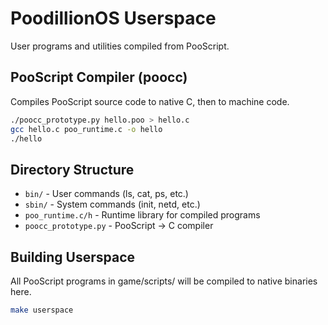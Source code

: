 # PoodillionOS Userspace

User programs and utilities compiled from PooScript.

## PooScript Compiler (poocc)

Compiles PooScript source code to native C, then to machine code.

```bash
./poocc_prototype.py hello.poo > hello.c
gcc hello.c poo_runtime.c -o hello
./hello
```

## Directory Structure

- `bin/` - User commands (ls, cat, ps, etc.)
- `sbin/` - System commands (init, netd, etc.)
- `poo_runtime.c/h` - Runtime library for compiled programs
- `poocc_prototype.py` - PooScript → C compiler

## Building Userspace

All PooScript programs in game/scripts/ will be compiled to native binaries here.

```bash
make userspace
```
